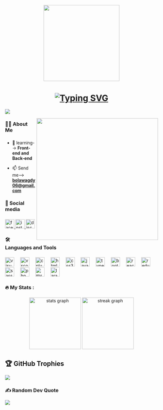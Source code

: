 <!--First photo-->
<div align="center">
    <img height="250" src="https://camo.githubusercontent.com/b47506a81e73794a1fba84e43639b0adf7b7f0f69b2b434717c34170cda2dda3/68747470733a2f2f646576656c6f706572732e67697068792e636f6d2f6272616e63682f6d61737465722f7374617469632f6170692d63393965333533663736316433313833323263383533633033656263663231622e676966"  />
  </div>

  <!--Welcome svg-->
  <h1 align="center">
    <a href="https://git.io/typing-svg"><img src="https://readme-typing-svg.herokuapp.com?font=Lilita+One&size=25&duration=3000&pause=1000&color=4FF7D9&center=true&vCenter=true&width=435&lines=Hello%2C+I'm+Bola+%F0%9F%91%8B...;Full+stack+developer+(+React+JS+-+PHP+)...;It's+awesome+to+have+you+here+%E2%9D%A4%EF%B8%8F...;Go+check+my+github+now+%F0%9F%98%8A" alt="Typing SVG" /></a>
  </h1>

  <!--Visit counter-->
  [![](https://visitcount.itsvg.in/api?id=BolaWagdy&label=Number%20of%20views&color=9&icon=5&pretty=true)](https://visitcount.itsvg.in)
  
  <!--Second photo-->
  <img align="right" height="400" src="https://five.sh/files/gif/colorful/5c956514e7612d430fdf2f3bb19c3438_7119e6dd_500.gif"  />

  ###
  ###
  
  <h3 align="left">👩‍💻  About Me</h3>
  
  ###
  
  - 🌱 learning--> **Front-end and Back-end**
  
  - 📫 Send me--> **bolawagdy06@gmail.com**
  
  <h3 align="left">🧩   Social media</h3>
  
  ###
  
  <div align="left">
    <a href="https://www.facebook.com/bola.wagdy.79/?mibextid=ZbWKwL" target="_blank">
      <img src="https://img.shields.io/static/v1?message=Facebook&logo=facebook&label=&color=1877F2&logoColor=white&labelColor=&style=for-the-badge" height="30" alt="facebook logo"  />
    </a>
    <a href="https://www.instagram.com/_bola_wagdy_" target="_blank">
      <img src="https://img.shields.io/static/v1?message=Instagram&logo=instagram&label=&color=E4405F&logoColor=white&labelColor=&style=for-the-badge" height="30" alt="instagram logo"  />
    </a>
    <a href="http://Discordapp.com/users/621364857697992745" target="_blank">
      <img src="https://img.shields.io/static/v1?message=Discord&logo=discord&label=&color=7289DA&logoColor=white&labelColor=&style=for-the-badge" height="30" alt="discord logo"  />
    </a>
  </div>
  
  ###
  
  <h3 align="left">🛠   Languages and Tools</h3>
  
  ###
  
  <div align="left">
    <img src="https://cdn.jsdelivr.net/gh/devicons/devicon/icons/visualstudio/visualstudio-plain.svg" height="30" alt="visualstudio logo"  />
    <img width="12" />  
    <img src="https://cdn.jsdelivr.net/gh/devicons/devicon/icons/vscode/vscode-original.svg" height="30" alt="vscode logo"  />
    <img width="12" />
    <img src="https://cdn.jsdelivr.net/gh/devicons/devicon/icons/cplusplus/cplusplus-plain.svg" height="30" alt="cplusplus logo"  />
    <img width="12" />
    <img src="https://cdn.jsdelivr.net/gh/devicons/devicon/icons/html5/html5-original.svg" height="30" alt="html5 logo"  />
    <img width="12" />
    <img src="https://cdn.jsdelivr.net/gh/devicons/devicon/icons/css3/css3-original.svg" height="30" alt="css3 logo"  />
    <img width="12" />
    <img src="https://cdn.jsdelivr.net/gh/devicons/devicon/icons/javascript/javascript-original.svg" height="30" alt="javascript logo"  />
    <img width="12" />
    <img src="https://cdn.jsdelivr.net/gh/devicons/devicon/icons/typescript/typescript-original.svg" height="30" alt="typescript logo"  />
    <img width="12" />
    <img src="https://cdn.jsdelivr.net/gh/devicons/devicon/icons/bootstrap/bootstrap-original.svg" height="30" alt="bootstrap logo"  />
    <img width="12" />
    <img src="https://cdn.jsdelivr.net/gh/devicons/devicon/icons/react/react-original.svg" height="30" alt="react logo"  />
    <img width="12" />
    <img src="https://cdn.jsdelivr.net/gh/devicons/devicon/icons/redux/redux-original.svg" height="30" alt="redux logo"  />
    <img width="12" />
    <img src="https://cdn.jsdelivr.net/gh/devicons/devicon/icons/sass/sass-original.svg" height="30" alt="sass logo"  />
    <img width="12" />
    <img src="https://cdn.jsdelivr.net/gh/devicons/devicon/icons/php/php-plain.svg" height="30" alt="php logo"  />
    <img width="12" />
    <img src="https://cdn.jsdelivr.net/gh/devicons/devicon/icons/mysql/mysql-original.svg" height="30" alt="mysql logo"  />
    <img width="12" />
    <img src="https://cdn.jsdelivr.net/gh/devicons/devicon/icons/laravel/laravel-plain.svg" height="30" alt="laravel logo"  />
  </div>
  
  ###
  
  <h3 align="left">🔥   My Stats :</h3>
  
  ###
  
  <div align="center">
    <img src="https://github-readme-stats.vercel.app/api?username=BolaWagdy&hide_title=false&hide_rank=true&show_icons=true&include_all_commits=true&count_private=true&disable_animations=false&theme=radical&locale=en&hide_border=false&order=1" height="170" alt="stats graph"  />
    <img src="https://streak-stats.demolab.com?user=BolaWagdy&locale=en&mode=daily&theme=radical&hide_border=false&border_radius=5&order=3" height="170" alt="streak graph"  />
  </div>
  
  ###
  </div>
  
  ## 🏆 GitHub Trophies
  ![](https://github-profile-trophy.vercel.app/?username=BolaWagdy&theme=radical&no-frame=false&no-bg=true&margin-w=4)
  
  ### ✍️ Random Dev Quote
  ![](https://quotes-github-readme.vercel.app/api?type=horizontal&theme=radical)
  
